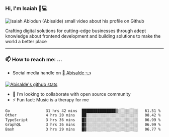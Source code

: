 ### Hi, I'm Isaiah 🌻💻

<img src="https://res.cloudinary.com/abisalde/image/upload/c_scale,h_311,w_816/v1616039512/Abisalde_github.gif" alt="Isaiah Abiodun (Abisalde) small video about his profile on Github">

Crafting digital solutions for cutting-edge businesses through adept knowledge about frontend development and building solutions to make the world a better place
<hr>

### 📫 How to reach me: ...
- Social media handle on <a href="https://twitter.com/abisalde">🔔  Abisalde   👈</a>


[![Abisalde's github stats](https://github-readme-stats.vercel.app/api?username=abisalde)](https://github.com/abisalde/github-readme-stats)

- 👯 I’m looking to collaborate with open source community
- ⚡ Fun fact: Music is a therapy for me


<!--
**abisalde/Abisalde** is a ✨ _special_ ✨ repository because its `README.md` (this file) appears on your GitHub profile.

Here are some ideas to get you started:


- 👯 I’m looking to collaborate with open source community
- 🤔 I’m looking for help with ...
- 💬 Ask me about ...
- 📫 How to reach me: ...
- 😄 Pronouns: ...
- ⚡ Fun fact: ...
-->

<!--START_SECTION:waka-->

```txt
Go                31 hrs 42 mins  ███████████████▒░░░░░░░░░   61.51 %
Other             4 hrs 20 mins   ██░░░░░░░░░░░░░░░░░░░░░░░   08.42 %
TypeScript        3 hrs 36 mins   █▓░░░░░░░░░░░░░░░░░░░░░░░   06.99 %
GraphQL           3 hrs 36 mins   █▓░░░░░░░░░░░░░░░░░░░░░░░   06.99 %
Bash              3 hrs 29 mins   █▓░░░░░░░░░░░░░░░░░░░░░░░   06.77 %
```

<!--END_SECTION:waka-->


